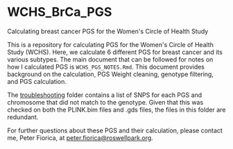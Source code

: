 # WCHS_BrCa_PGS
Calculating breast cancer PGS for the Women's Circle of Health Study

This is a repository for calculating PGS for the Women's Circle of Health Study (WCHS). Here, we calculate 6 different PGS for breast cancer and its various subtypes. The main document that can be followed for notes on how I calculated PGS is `WCHS_PGS_NOTES.Rmd`. This document provides background on the calculation, PGS Weight cleaning, genotype filtering, and PGS calculation. 

The [troubleshooting](https://github.com/pfiorica/WCHS_BrCa_PGS/tree/main/troubleshooting) folder contains a list of SNPS for each PGS and chromosome that did not match to the genotype. Given that this was checked on both the PLINK.bim files and .gds files, the files in this folder are redundant.

For further questions about these PGS and their calculation, please contact me, Peter Fiorica, at peter.fiorica@roswellpark.org.
